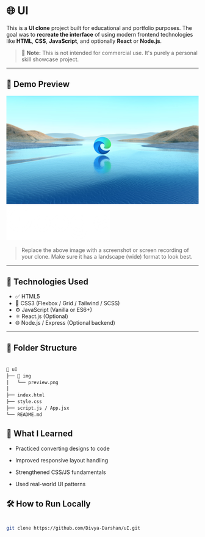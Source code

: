 # 🌐 UI

This is a **UI clone** project built for educational and portfolio purposes. The goal was to **recreate the interface** of using modern frontend technologies like **HTML**, **CSS**, **JavaScript**, and optionally **React** or **Node.js**.

> 🔁 **Note:** This is not intended for commercial use. It's purely a personal skill showcase project.

---

## 📸 Demo Preview

![UI Clone Preview](img/edge.jpg)
![UI Clone Preview](img/google.png)

> Replace the above image with a screenshot or screen recording of your clone. Make sure it has a landscape (wide) format to look best.

---

## 🚀 Technologies Used

- ✅ HTML5
- 🎨 CSS3 (Flexbox / Grid / Tailwind / SCSS)
- ⚙️ JavaScript (Vanilla or ES6+)
- ⚛️ React.js (Optional)
- 🌐 Node.js / Express (Optional backend)

---

## 📁 Folder Structure
```bash

📂 uI
├── 📁 img
│   └── preview.png
│
├── index.html
├── style.css
├── script.js / App.jsx
└── README.md

```

## 🧠 What I Learned

- Practiced converting designs to code

- Improved responsive layout handling

- Strengthened CSS/JS fundamentals

- Used real-world UI patterns


## 🛠️ How to Run Locally

```bash

git clone https://github.com/Divya-Darshan/uI.git

```